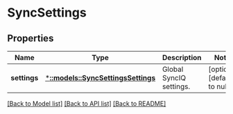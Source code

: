 # SyncSettings

## Properties
Name | Type | Description | Notes
------------ | ------------- | ------------- | -------------
**settings** | [***::models::SyncSettingsSettings**](SyncSettingsSettings.md) | Global SyncIQ settings. | [optional] [default to null]

[[Back to Model list]](../README.md#documentation-for-models) [[Back to API list]](../README.md#documentation-for-api-endpoints) [[Back to README]](../README.md)


